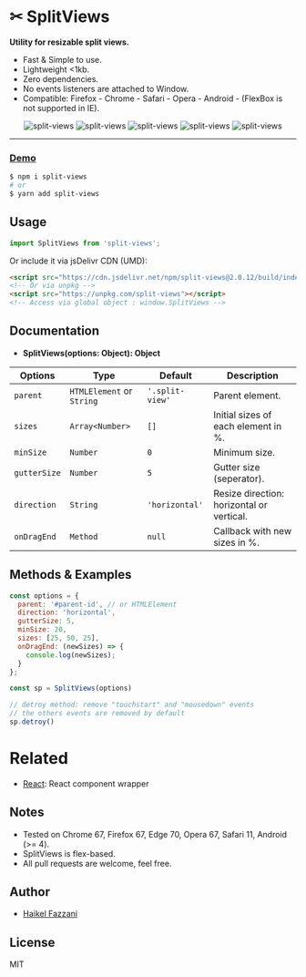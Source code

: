 # ✂ SplitViews  
**Utility for resizable split views.**

- Fast & Simple to use.
- Lightweight <1kb.
- Zero dependencies.
- No events listeners are attached to Window.
- Compatible: Firefox - Chrome - Safari - Opera - Android - (FlexBox is not supported in IE).

<div align="center" style="width:100%; text-align:center;">
<img src="https://badgen.net/bundlephobia/minzip/split-views" alt="split-views" />
  <img src="https://badgen.net/bundlephobia/dependency-count/split-views" alt="split-views" />
  <img src="https://badgen.net/npm/v/split-views" alt="split-views" />
  <img src="https://badgen.net/npm/dt/split-views" alt="split-views" />
  <img src="https://data.jsdelivr.com/v1/package/npm/split-views/badge" alt="split-views"/>
</div>  

<hr />  

### [Demo](https://split-views.netlify.app/)

```bash
$ npm i split-views
# or
$ yarn add split-views
```

## Usage
```js
import SplitViews from 'split-views';
```

Or include it via jsDelivr CDN (UMD):
```html
<script src="https://cdn.jsdelivr.net/npm/split-views@2.0.12/build/index.min.js"></script>
<!-- Or via unpkg -->
<script src="https://unpkg.com/split-views"></script>
<!-- Access via global object : window.SplitViews -->
```

## Documentation

- **SplitViews(options: Object): Object**  

| Options      | Type                          | Default        | Description                                 |
| ------------ | ----------------------------- | -------------- | ------------------------------------------- |
| `parent`     | `HTMLElement` or `String`  | `'.split-view'` | Parent element.                             |
| `sizes`      | `Array<Number>`               | `[]`           | Initial sizes of each element in %.         |
| `minSize`    | `Number`                      | `0`           | Minimum size.                               |
| `gutterSize` | `Number`                      | `5`            | Gutter size (seperator).                    |
| `direction`  | `String`                      | `'horizontal'`   | Resize direction: horizontal or vertical. |
| `onDragEnd`  | `Method`                      |    `null`        | Callback with new sizes in %.               |

## Methods & Examples
```js
const options = {
  parent: '#parent-id', // or HTMLElement
  direction: 'horizontal',
  gutterSize: 5,
  minSize: 20,
  sizes: [25, 50, 25],
  onDragEnd: (newSizes) => {
    console.log(newSizes);
  }
};

const sp = SplitViews(options)

// detroy method: remove "touchstart" and "mousedown" events
// the others events are removed by default
sp.detroy() 
```

# Related
- [React](https://github.com/haikelfazzani/react-split-views): React component wrapper

## Notes
- Tested on Chrome 67, Firefox 67, Edge 70, Opera 67, Safari 11, Android (>= 4).
- SplitViews is flex-based.
- All pull requests are welcome, feel free.

## Author
- [Haikel Fazzani](https://github.com/haikelfazzani)

## License
MIT